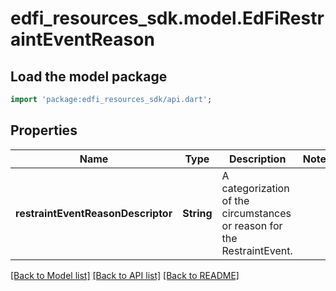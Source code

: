 # edfi_resources_sdk.model.EdFiRestraintEventReason

## Load the model package
```dart
import 'package:edfi_resources_sdk/api.dart';
```

## Properties
Name | Type | Description | Notes
------------ | ------------- | ------------- | -------------
**restraintEventReasonDescriptor** | **String** | A categorization of the circumstances or reason for the RestraintEvent. | 

[[Back to Model list]](../README.md#documentation-for-models) [[Back to API list]](../README.md#documentation-for-api-endpoints) [[Back to README]](../README.md)


